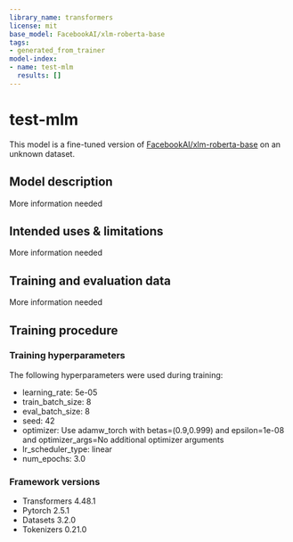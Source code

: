 ```yaml
---
library_name: transformers
license: mit
base_model: FacebookAI/xlm-roberta-base
tags:
- generated_from_trainer
model-index:
- name: test-mlm
  results: []
---
```


<!-- This model card has been generated automatically according to the information the Trainer had access to. You
should probably proofread and complete it, then remove this comment. -->

# test-mlm

This model is a fine-tuned version of [FacebookAI/xlm-roberta-base](https://huggingface.co/FacebookAI/xlm-roberta-base) on an unknown dataset.

## Model description

More information needed

## Intended uses & limitations

More information needed

## Training and evaluation data

More information needed

## Training procedure

### Training hyperparameters

The following hyperparameters were used during training:
- learning_rate: 5e-05
- train_batch_size: 8
- eval_batch_size: 8
- seed: 42
- optimizer: Use adamw_torch with betas=(0.9,0.999) and epsilon=1e-08 and optimizer_args=No additional optimizer arguments
- lr_scheduler_type: linear
- num_epochs: 3.0

### Framework versions

- Transformers 4.48.1
- Pytorch 2.5.1
- Datasets 3.2.0
- Tokenizers 0.21.0
